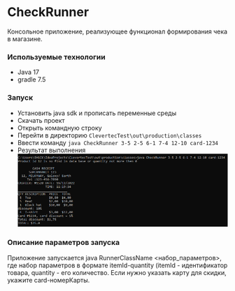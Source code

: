# CheckRunner
Консольное приложение, реализующее функционал формирования
чека в магазине.

### Используемые технологии
* Java 17
* gradle 7.5

### Запуск
* Установить java sdk и прописать переменные среды
* Скачать проект
* Открыть командную строку
* Перейти в директорию `ClevertecTest\out\production\classes`
* Ввести команду `java CheckRunner 3-5 2-5 6-1 7-4 12-10 card-1234`
* Результат выполнения
![img.png](img.png)

### Описание параметров запуска
Приложение запускается java RunnerClassName <набор_параметров>, где набор
параметров в формате itemId-quantity (itemId - идентификатор товара, quantity -
его количество. Если нужно указать карту для скидки, укажите card-номерКарты.   


